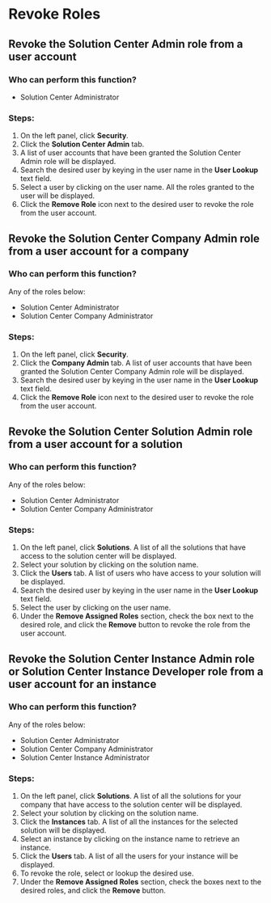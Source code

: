 # Revoke Roles

## Revoke the Solution Center Admin role from a user account
### Who can perform this function?
* Solution Center Administrator

### Steps:
1. On the left panel, click **Security**.
2. Click the **Solution Center Admin** tab.
3. A list of user accounts that have been granted the Solution Center Admin role will be displayed.
4. Search the desired user by keying in the user name in the **User Lookup** text field.
3. Select a user by clicking on the user name. All the roles granted to the user will be displayed.
4. Click the **Remove Role** icon next to the desired user to revoke the role from the user account.

## Revoke the Solution Center Company Admin role from a user account for a company
### Who can perform this function?
Any of the roles below:
* Solution Center Administrator
* Solution Center Company Administrator

### Steps:
1. On the left panel, click **Security**.
2. Click the **Company Admin** tab. A list of user accounts that have been granted the Solution Center Company Admin role will be displayed.
3. Search the desired user by keying in the user name in the **User Lookup** text field.
4. Click the **Remove Role** icon next to the desired user to revoke the role from the user account.

## Revoke the Solution Center Solution Admin role from a user account for a solution
### Who can perform this function?
Any of the roles below:
* Solution Center Administrator
* Solution Center Company Administrator

### Steps:
1. On the left panel, click **Solutions**. A list of all the solutions that have access to the solution center will be displayed.
2. Select your solution by clicking on the solution name.
3. Click the **Users** tab. A list of users who have access to your solution will be displayed.
4. Search the desired user by keying in the user name in the **User Lookup** text field.
5. Select the user by clicking on the user name.
6. Under the **Remove Assigned Roles** section, check the box next to the desired role, and click the **Remove** button to revoke the role from the user account.

## Revoke the Solution Center Instance Admin role or Solution Center Instance Developer role from a user account for an instance
### Who can perform this function?
Any of the roles below:
* Solution Center Administrator
* Solution Center Company Administrator
* Solution Center Instance Administrator

### Steps:
1. On the left panel, click **Solutions**. A list of all the solutions for your company that have access to the solution center will be displayed.
2. Select your solution by clicking on the solution name.
3. Click the **Instances** tab. A list of all the instances for the selected solution will be displayed.
4. Select an instance by clicking on the instance name to retrieve an instance.
5. Click the **Users** tab. A list of all the users for your instance will be displayed.
6. To revoke the role, select or lookup the desired use.
7. Under the **Remove Assigned Roles** section, check the boxes next to the desired roles, and click the **Remove** button.
